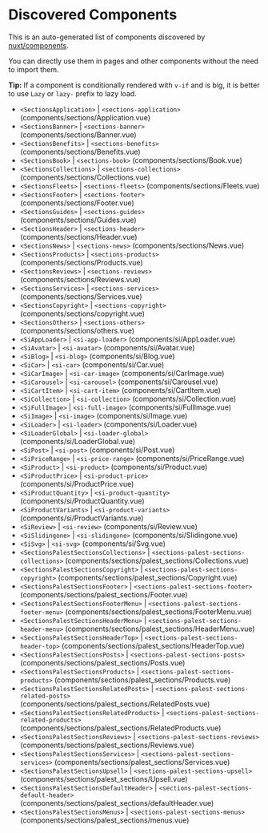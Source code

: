 # Discovered Components

This is an auto-generated list of components discovered by [nuxt/components](https://github.com/nuxt/components).

You can directly use them in pages and other components without the need to import them.

**Tip:** If a component is conditionally rendered with `v-if` and is big, it is better to use `Lazy` or `lazy-` prefix to lazy load.

- `<SectionsApplication>` | `<sections-application>` (components/sections/Application.vue)
- `<SectionsBanner>` | `<sections-banner>` (components/sections/Banner.vue)
- `<SectionsBenefits>` | `<sections-benefits>` (components/sections/Benefits.vue)
- `<SectionsBook>` | `<sections-book>` (components/sections/Book.vue)
- `<SectionsCollections>` | `<sections-collections>` (components/sections/Collections.vue)
- `<SectionsFleets>` | `<sections-fleets>` (components/sections/Fleets.vue)
- `<SectionsFooter>` | `<sections-footer>` (components/sections/Footer.vue)
- `<SectionsGuides>` | `<sections-guides>` (components/sections/Guides.vue)
- `<SectionsHeader>` | `<sections-header>` (components/sections/Header.vue)
- `<SectionsNews>` | `<sections-news>` (components/sections/News.vue)
- `<SectionsProducts>` | `<sections-products>` (components/sections/Products.vue)
- `<SectionsReviews>` | `<sections-reviews>` (components/sections/Reviews.vue)
- `<SectionsServices>` | `<sections-services>` (components/sections/Services.vue)
- `<SectionsCopyright>` | `<sections-copyright>` (components/sections/copyright.vue)
- `<SectionsOthers>` | `<sections-others>` (components/sections/others.vue)
- `<SiAppLoader>` | `<si-app-loader>` (components/si/AppLoader.vue)
- `<SiAvatar>` | `<si-avatar>` (components/si/Avatar.vue)
- `<SiBlog>` | `<si-blog>` (components/si/Blog.vue)
- `<SiCar>` | `<si-car>` (components/si/Car.vue)
- `<SiCarImage>` | `<si-car-image>` (components/si/CarImage.vue)
- `<SiCarousel>` | `<si-carousel>` (components/si/Carousel.vue)
- `<SiCartItem>` | `<si-cart-item>` (components/si/CartItem.vue)
- `<SiCollection>` | `<si-collection>` (components/si/Collection.vue)
- `<SiFullImage>` | `<si-full-image>` (components/si/FullImage.vue)
- `<SiImage>` | `<si-image>` (components/si/Image.vue)
- `<SiLoader>` | `<si-loader>` (components/si/Loader.vue)
- `<SiLoaderGlobal>` | `<si-loader-global>` (components/si/LoaderGlobal.vue)
- `<SiPost>` | `<si-post>` (components/si/Post.vue)
- `<SiPriceRange>` | `<si-price-range>` (components/si/PriceRange.vue)
- `<SiProduct>` | `<si-product>` (components/si/Product.vue)
- `<SiProductPrice>` | `<si-product-price>` (components/si/ProductPrice.vue)
- `<SiProductQuantity>` | `<si-product-quantity>` (components/si/ProductQuantity.vue)
- `<SiProductVariants>` | `<si-product-variants>` (components/si/ProductVariants.vue)
- `<SiReview>` | `<si-review>` (components/si/Review.vue)
- `<SiSlidingone>` | `<si-slidingone>` (components/si/Slidingone.vue)
- `<SiSvg>` | `<si-svg>` (components/si/Svg.vue)
- `<SectionsPalestSectionsCollections>` | `<sections-palest-sections-collections>` (components/sections/palest_sections/Collections.vue)
- `<SectionsPalestSectionsCopyright>` | `<sections-palest-sections-copyright>` (components/sections/palest_sections/Copyright.vue)
- `<SectionsPalestSectionsFooter>` | `<sections-palest-sections-footer>` (components/sections/palest_sections/Footer.vue)
- `<SectionsPalestSectionsFooterMenu>` | `<sections-palest-sections-footer-menu>` (components/sections/palest_sections/FooterMenu.vue)
- `<SectionsPalestSectionsHeaderMenu>` | `<sections-palest-sections-header-menu>` (components/sections/palest_sections/HeaderMenu.vue)
- `<SectionsPalestSectionsHeaderTop>` | `<sections-palest-sections-header-top>` (components/sections/palest_sections/HeaderTop.vue)
- `<SectionsPalestSectionsPosts>` | `<sections-palest-sections-posts>` (components/sections/palest_sections/Posts.vue)
- `<SectionsPalestSectionsProducts>` | `<sections-palest-sections-products>` (components/sections/palest_sections/Products.vue)
- `<SectionsPalestSectionsRelatedPosts>` | `<sections-palest-sections-related-posts>` (components/sections/palest_sections/RelatedPosts.vue)
- `<SectionsPalestSectionsRelatedProducts>` | `<sections-palest-sections-related-products>` (components/sections/palest_sections/RelatedProducts.vue)
- `<SectionsPalestSectionsReviews>` | `<sections-palest-sections-reviews>` (components/sections/palest_sections/Reviews.vue)
- `<SectionsPalestSectionsServices>` | `<sections-palest-sections-services>` (components/sections/palest_sections/Services.vue)
- `<SectionsPalestSectionsUpsell>` | `<sections-palest-sections-upsell>` (components/sections/palest_sections/Upsell.vue)
- `<SectionsPalestSectionsDefaultHeader>` | `<sections-palest-sections-default-header>` (components/sections/palest_sections/defaultHeader.vue)
- `<SectionsPalestSectionsMenus>` | `<sections-palest-sections-menus>` (components/sections/palest_sections/menus.vue)
